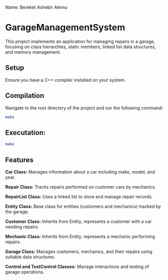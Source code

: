 Name: Bereket Ashebir Alemu


# GarageManagementSystem
This project implements an application for managing repairs in a garage, focusing on class hierarchies, static members, linked list data structures, and memory management.

## Setup

Ensure you have a C++ compiler installed on your system.

## Compilation

Navigate to the root directory of the project and run the following command:

```bash
make
```
## Executation:

```bash
make
```

## Features
**Car Class:** Manages information about a car including make, model, and year.

**Repair Class:** Tracks repairs performed on customer cars by mechanics.

**RepairList Class:** Uses a linked list to store and manage repair records.

**Entity Class:** Base class for entities (customers and mechanics) tracked by the garage.

**Customer Class:** Inherits from Entity, represents a customer with a car needing repairs.

**Mechanic Class:** Inherits from Entity, represents a mechanic performing repairs.

**Garage Class:** Manages customers, mechanics, and their repairs using suitable data structures.

**Control and TestControl Classes:** Manage interactions and testing of garage operations.


